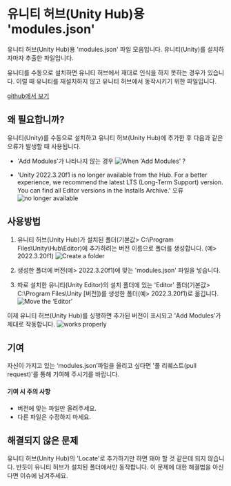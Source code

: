 # 유니티 허브(Unity Hub)용 'modules.json'
유니티 허브(Unity Hub)용 'modules.json' 파일 모음입니다.
유니티(Unity)를 설치하자마자 추출한 파일입니다.

유니티를 수동으로 설치하면 유니티 허브에서 재대로 인식을 하지 못하는 경우가 있습니다.
이럴 때 유니티를 재설치하지 않고 유니티 허브에서 동작시키기 위한 파일입니다.

[github에서 보기](https://github.com/dang-gun/UnityHub_ModulesJson)


## 왜 필요합니까?
유니티(Unity)를 수동으로 설치하고 유니티 허브(Unity Hub)에 추가한 후 다음과 같은 오류가 발생할 때 사용됩니다.
 
- 'Add Modules'가 나타나지 않는 경우
![When ‘Add Modules’ ?](https://raw.githubusercontent.com/dang-gun/UnityHub_ModulesJson/main/Images/UnityHub_error_001_001.png)

- 'Unity 2022.3.20f1 is no longer available from the Hub. For a better experience, we recommend the latest LTS (Long-Term Support) version. You can find all Editor versions in the Installs Archive.' 오류
![no longer available](https://raw.githubusercontent.com/dang-gun/UnityHub_ModulesJson/main/Images/UnityHub_error_001_002.png)


## 사용방법

1. 유니티 허브(Unity Hub)가 설치된 폴더(기본값> C:\Program Files\Unity\Hub\Editor)에 추가하려는 버전 이름으로 폴더를 생성합니다. (예> 2022.3.20f1)
![Create a folder](https://raw.githubusercontent.com/dang-gun/UnityHub_ModulesJson/main/Images/UnityHub_error_001_003.png)

1. 생성한 폴더에 버전(예> 2022.3.20f1)에 맞는 'modules.json' 파일을 넣습니다.

1. 따로 설치한 유니티(Unity Editor)의 설치 폴더에 있는 'Editor' 폴더(기본값> C:\Program Files\Unity [버전])를 생성한 폴더(예> 2022.3.20f1)로 옮깁니다.
![Move the ‘Editor’](https://raw.githubusercontent.com/dang-gun/UnityHub_ModulesJson/main/Images/UnityHub_error_001_004.png)

이제 유니티 허브(Unity Hub)를 싱행하면 추가된 버전이 표시되고 'Add Modules'가 제대로 작동합니다.
![works properly](https://raw.githubusercontent.com/dang-gun/UnityHub_ModulesJson/main/Images/UnityHub_error_001_005.png)


## 기여
자신이 가지고 있는 ‘modules.json’파일을 올리고 싶다면 '풀 리퀘스트(pull request)'를 통해 기여해 주시기를 바랍니다.

#### 기여 시 주의 사항

- 버전에 맞는 파일만 올려주세요.
- 다른 파일은 수정하지 마세요.


## 해결되지 않은 문제
유니티 허브(Unity Hub)의 'Locate'로 추가하기만 하면 돼야 할 것 같은데 되지 않습니다.
반듯이 유니티 허브가 설치된 폴더에서만 동작합니다.
이 문제에 대한 해결법을 아신다면 이슈에 남겨주세요.